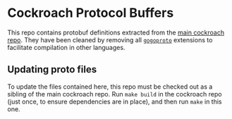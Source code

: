 # Cockroach Protocol Buffers

This repo contains protobuf definitions extracted from the [main cockroach repo](https://github.com/cockroachdb/cockroach). They have been cleaned by removing all [`gogoproto`](https://github.com/gogo/protobuf) extensions to facilitate compilation in other languages.

## Updating proto files

To update the files contained here, this repo must be checked out as a sibling of the main cockroach repo. Run `make build` in the cockroach repo (just once, to ensure dependencies are in place), and then run `make` in this one.
